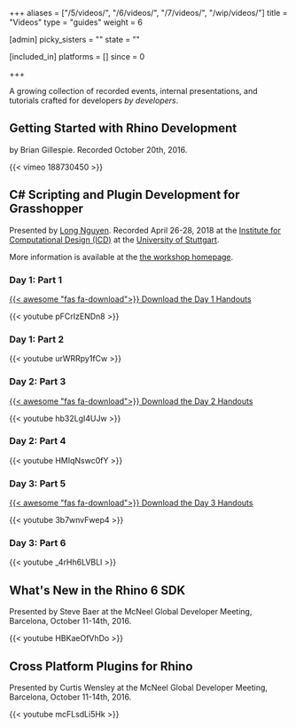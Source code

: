+++
aliases = ["/5/videos/", "/6/videos/", "/7/videos/", "/wip/videos/"]
title = "Videos"
type = "guides"
weight = 6

[admin]
picky_sisters = ""
state = ""

[included_in]
platforms = []
since = 0

+++



A growing collection of recorded events, internal presentations, and tutorials crafted for developers *by developers*.

## Getting Started with Rhino Development

by Brian Gillespie.  Recorded October 20th, 2016.

{{< vimeo 188730450 >}}

## C# Scripting and Plugin Development for Grasshopper



Presented by [Long Nguyen](https://discourse.mcneel.com/u/longnguyen).  Recorded April 26-28, 2018 at the [Institute for Computational Design (ICD)](http://icd.uni-stuttgart.de/) at the [University of Stuttgart](https://www.uni-stuttgart.de/).

More information is available at the [the workshop homepage](https://www.icd.uni-stuttgart.de/teaching/workshops/workshop-live-streaming-c-scripting-and-plugin-development-for-grasshopper/).

### Day 1: Part 1

[{{< awesome "fas fa-download">}}  Download the Day 1 Handouts](https://www.icd.uni-stuttgart.de/img/wp-content/uploads/2018/05/Day-1-20180502T144437Z-001.zip)

{{< youtube pFCrIzENDn8 >}}

### Day 1: Part 2

{{< youtube urWRRpy1fCw >}}

### Day 2: Part 3

[{{< awesome "fas fa-download">}}  Download the Day 2 Handouts](https://www.icd.uni-stuttgart.de/img/wp-content/uploads/2018/05/Day-2-20180502T144607Z-001.zip)

{{< youtube hb32LgI4UJw >}}

### Day 2: Part 4

{{< youtube HMIqNswc0fY >}}

### Day 3: Part 5

[{{< awesome "fas fa-download">}}  Download the Day 3 Handouts](https://www.icd.uni-stuttgart.de/img/wp-content/uploads/2018/05/Day-3-20180502T144514Z-001.zip)

{{< youtube 3b7wnvFwep4 >}}

### Day 3: Part 6

{{< youtube _4rHh6LVBLI >}}

## What's New in the Rhino 6 SDK

Presented by Steve Baer at the McNeel Global Developer Meeting, Barcelona, October 11-14th, 2016.

{{< youtube HBKaeOfVhDo >}}

## Cross Platform Plugins for Rhino

Presented by Curtis Wensley at the McNeel Global Developer Meeting, Barcelona, October 11-14th, 2016.

{{< youtube mcFLsdLi5Hk >}}


